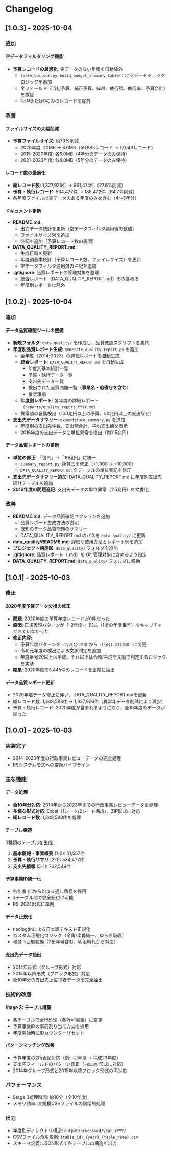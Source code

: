 # Changelog

## [1.0.3] - 2025-10-04

### 追加

#### 空データフィルタリング機能
- **予算レコードの最適化**: 実データのない年度を自動除外
  - `table_builder.py`: `build_budget_summary_table()` に空データチェックロジックを追加
  - 全フィールド（当初予算、補正予算、繰越、執行額、執行率、予算合計）を検証
  - NaNまたは0のみのレコードを除外

### 改善

#### ファイルサイズの大幅削減
- **予算ファイルサイズ**: 約70%削減
  - 2020年度: 20MB → 6.0MB（59,895レコード → 17,046レコード）
  - 2015-2020年度: 各6.0MB（4年分のデータのみ保持）
  - 2021-2023年度: 各8.0MB（5年分のデータのみ保持）

#### レコード数の最適化
- **総レコード数**: 1,327,926件 → 961,474件（27.6%削減）
- **予算・執行レコード**: 534,477件 → 188,472件（64.7%削減）
- 各年度ファイルは実データのある年度のみを含む（4〜5年分）

#### ドキュメント更新
- **README.md**:
  - 出力データ統計を更新（空データフィルタ適用後の数値）
  - ファイルサイズ列を追加
  - 注記を追加（予算レコード数の説明）
- **DATA_QUALITY_REPORT.md**:
  - 生成日時を更新
  - 年度別基本統計（予算レコード数、ファイルサイズ）を更新
  - 空データフィルタ適用済の注記を追加
- **.gitignore**: 品質レポートの管理対象を整理
  - 統合レポート（DATA_QUALITY_REPORT.md）のみ含める
  - 年度別レポートは除外

## [1.0.2] - 2025-10-04

### 追加

#### データ品質確認ツールの整備
- **新規フォルダ**: `data_quality/` を作成し、品質確認スクリプトを集約
- **年度別品質レポート生成**: `generate_quality_report.py` を追加
  - 全年度（2014-2023）の詳細レポートを自動生成
  - **統合レポート**: `DATA_QUALITY_REPORT.md` を自動生成
    - 年度別基本統計一覧
    - 予算・執行データ一覧
    - 支出先データ一覧
    - 検出された品質問題一覧（**事業名・府省庁を含む**）
    - 推奨事項
  - **年度別レポート**: 各年度の詳細レポート（`reports/quality_report_YYYY.md`）
  - 異常値の自動検出（100兆円以上の予算、50兆円以上の支出など）
- **支出先データサマリー**: `expenditure_summary.py` を追加
  - 年度別の支出先件数、支出額合計、平均支出額を表示
  - 2016年度の支出データに単位異常を検出（約115兆円）

#### データ品質レポートの更新
- **単位の修正**: 「億円」→「10億円」に統一
  - `summary_report.py`: 換算式を修正（÷1,000 → ÷10,000）
  - `DATA_QUALITY_REPORT.md`: 全テーブルの単位表記を修正
- **支出先データサマリー追加**: DATA_QUALITY_REPORT.md に年度別支出先統計テーブルを追加
- **2016年度の問題追記**: 支出先データの単位異常（115兆円）を文書化

### 改善

- **README.md**: データ品質確認セクションを追加
  - 品質レポート生成方法の説明
  - 既知のデータ品質問題のサマリー
  - DATA_QUALITY_REPORT.md のパスを `data_quality/` に更新
- **data_quality/README.md**: 詳細な使用方法とレポート例を追加
- **プロジェクト構造図**: `data_quality/` フォルダを追加
- **.gitignore**: 品質レポート（.md）を Git 管理対象に含めるよう設定
- **DATA_QUALITY_REPORT.md**: `data_quality/` フォルダに移動

## [1.0.1] - 2025-10-03

### 修正

#### 2020年度予算データ欠損の修正
- **問題**: 2020年度の予算年度レコードが0件だった
- **原因**: 正規表現パターンが「-2年度-」形式（1桁の年度番号）をキャプチャできていなかった
- **修正内容**:
  - 予算年度パターンを `-(\d{2})年度` から `-(\d{1,2})年度-` に変更
  - 令和元年度の検出による文脈判定を追加
  - 年度番号20以上は平成、それ以下は令和/平成を文脈で判定するロジックを実装
- **結果**: 2020年度の5,445件のレコードを正常に抽出

#### データ品質レポート更新
- 2020年度データ修正に伴い、DATA_QUALITY_REPORT.mdを更新
- 総レコード数: 1,348,583件 → 1,327,926件（異常年データ削除により減少）
- 予算・執行レコード: 2020年度が含まれるようになり、全10年度のデータが揃った

## [1.0.0] - 2025-10-03

### 実装完了
- 2014-2023年度の行政事業レビューデータの完全処理
- RSシステム形式への変換パイプライン

### 主な機能

#### データ処理
- **全10年分対応**: 2014年から2023年までの行政事業レビューデータを処理
- **多様な形式対応**: Excel（1シート/2シート構成）、ZIP形式に対応
- **総レコード数**: 1,348,583件を処理

#### テーブル構造
3種類のテーブルを生成：
1. **基本情報・事業概要** (1-2): 51,557件
2. **予算・執行サマリ** (2-1): 534,477件
3. **支出先情報** (5-1): 762,549件

#### 予算事業ID統一化
- 各年度で1から始まる通し番号を採用
- 3テーブル間で完全紐付け可能
- RS_2024形式に準拠

#### データ正規化
- neologdnによる日本語テキスト正規化
- カスタム正規化ロジック（全角/半角統一、ゆらぎ吸収）
- 和暦→西暦変換（2桁年号含む、明治時代から対応）

#### 支出先データ抽出
- 2014年形式（グループ形式）対応
- 2015年以降形式（ブロック形式）対応
- 全10年分の支出先上位10者データを完全抽出

### 技術的改善

#### Stage 3: テーブル構築
- 各テーブルで全行処理（各行=1事業）に変更
- 予算事業IDの事前割り当て方式を採用
- 年度開始時にIDカウンターリセット

#### パターンマッチング改善
- 予算年度の2桁表記対応（例: `-23年度` → 平成23年度）
- 支出先フィールドのパターン修正（`-支出先` 形式に対応）
- 2014年グループ形式と2015年以降ブロック形式の両対応

### パフォーマンス
- Stage 3処理時間: 約10分（全10年度）
- メモリ効率: 大規模CSVファイルの段階的処理

### 出力
- 年度別ディレクトリ構造: `output/processed/year_YYYY/`
- CSVファイル命名規則: `{table_id}_{year}_{table_name}.csv`
- スキーマ定義: JSON形式で各テーブルの構造を出力
